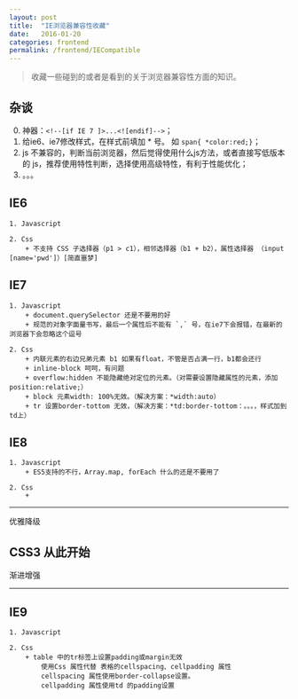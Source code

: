 ```yaml
---
layout: post
title:  "IE浏览器兼容性收藏"
date:   2016-01-20
categories: frontend
permalink: /frontend/IECompatible
---
```


> 收藏一些碰到的或者是看到的关于浏览器兼容性方面的知识。

## 杂谈

 0. 神器：`<!--[if IE 7 ]>...<![endif]-->`；
 1. 给ie6、ie7修改样式，在样式前填加 \* 号。 如  `span{ *color:red;}`；
 2. js 不兼容的，判断当前浏览器，然后觉得使用什么js方法，或者直接写低版本的 js，推荐使用特性判断，选择使用高级特性，有利于性能优化；
 3. 。。。


## IE6
    
    1. Javascript
    
    2. Css
        + 不支持 CSS 子选择器（p1 > c1），相邻选择器（b1 + b2），属性选择器 （input [name='pwd']）[简直噩梦]

## IE7

    1. Javascript    
        + document.querySelector 还是不要用的好 
        + 规范的对象字面量书写，最后一个属性后不能有 `,` 号，在ie7下会报错，在最新的浏览器下会忽略这个逗号
        
    2. Css
        + 内联元素的右边兄弟元素 b1 如果有float，不管是否占满一行，b1都会还行
        + inline-block 呵呵，有问题
        + overflow:hidden 不能隐藏绝对定位的元素。（对需要设置隐藏属性的元素，添加 position:relative;）
        + block 元素width: 100%无效。（解决方案：*width:auto）
        + tr 设置border-tottom 无效，（解决方案：*td:border-tottom：。。。，样式加到td上）
        
## IE8

    1. Javascript
        + ES5支持的不行，Array.map, forEach 什么的还是不要用了
    
    2. Css
        + 

---

优雅降级

## CSS3 从此开始

渐进增强

---

## IE9
    1. Javascript
    
    2. Css
        + table 中的tr标签上设置padding或margin无效
            使用Css 属性代替 表格的cellspacing、cellpadding 属性
            cellspacing 属性使用border-collapse设置。
            cellpadding 属性使用td 的padding设置

